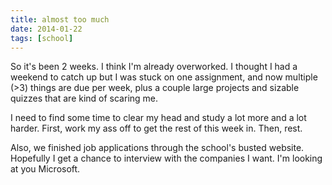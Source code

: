 ```yaml
---
title: almost too much
date: 2014-01-22
tags: [school]
---
```


So it's been 2 weeks. I think I'm already overworked. I thought I had a weekend to catch up but I was stuck on one assignment, and now multiple (>3) things are due per week, plus a couple large projects and sizable quizzes that are kind of scaring me.

I need to find some time to clear my head and study a lot more and a lot harder. First, work my ass off to get the rest of this week in. Then, rest.

Also, we finished job applications through the school's busted website. Hopefully I get a chance to interview with the companies I want. I'm looking at you Microsoft.
